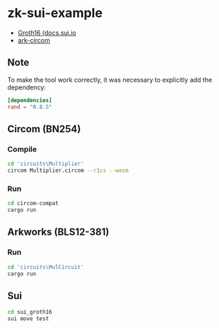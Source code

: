 # zk-sui-example

- [Groth16 (docs.sui.io](https://docs.sui.io/guides/developer/cryptography/groth16)
- [ark-circom](https://github.com/arkworks-rs/circom-compat)

## Note

To make the tool work correctly, it was necessary to explicitly add the dependency:

```toml
[dependencies]
rand = "0.8.5"
```

## Circom (BN254)

### Compile

```sh
cd 'circuits\Multiplier'
circom Multiplier.circom --r1cs --wasm
```

### Run

```sh
cd circom-compat
cargo run
```

## Arkworks (BLS12-381)

### Run

```sh
cd 'circuits\MulCircuit'
cargo run
```

## Sui

```sh
cd sui_groth16
sui move test
```
